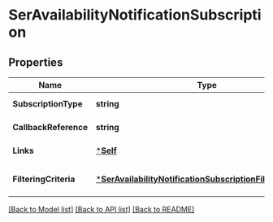 # SerAvailabilityNotificationSubscription

## Properties
Name | Type | Description | Notes
------------ | ------------- | ------------- | -------------
**SubscriptionType** | **string** |  | [default to null]
**CallbackReference** | **string** |  | [default to null]
**Links** | [***Self**](Self.md) |  | [default to null]
**FilteringCriteria** | [***SerAvailabilityNotificationSubscriptionFilteringCriteria**](SerAvailabilityNotificationSubscription.FilteringCriteria.md) |  | [optional] [default to null]

[[Back to Model list]](../README.md#documentation-for-models) [[Back to API list]](../README.md#documentation-for-api-endpoints) [[Back to README]](../README.md)



